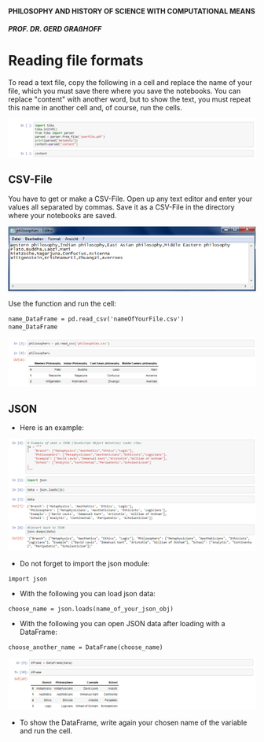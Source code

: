 #### PHILOSOPHY AND HISTORY OF SCIENCE WITH COMPUTATIONAL MEANS

##### PROF. DR. GERD GRAßHOFF 



# Reading file formats

To read a text file, copy the following in a cell and replace the name of your file, which you must save there where you save the notebooks. You can replace "content" with another word, but to show the text, you must repeat this name in another cell and, of course, run the cells.

![tikaparser](assets/tikaparser.PNG)



## CSV-File

You have to get or make a CSV-File. Open up any text editor and enter your values all separated by commas. Save it as a CSV-File in the directory where your notebooks are saved.

![editorcsv](assets/editorcsv.PNG)

Use the function and run the cell: 

```
name_DataFrame = pd.read_csv('nameOfYourFile.csv')
name_DataFrame
```

![readingcsv](assets/readingcsv.PNG)



## JSON

- Here is an example:

![js1](assets/js1.PNG)

- Do not forget to import the json module:

```
import json
```

- With the following you can load json data:

```
choose_name = json.loads(name_of_your_json_obj)
```

- With the following you can open JSON data after loading with a DataFrame:

```
choose_another_name = DataFrame(choose_name)
```

![js2](assets/js2.PNG)

- To show the DataFrame, write again your chosen name of the variable and run the cell.
